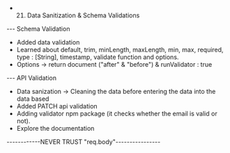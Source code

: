 - 21. Data Sanitization & Schema Validations

--- Schema Validation
- Added data validation 
- Learned about default, trim, minLength, maxLength, min, max, required, type : [String], timestamp, validate function and options.
- Options -> return document ("after" & "before") & runValidator : true

--- API Validation
- Data sanization -> Cleaning the data before entering the data into the data based
- Added PATCH api validation
- Adding validator npm package (it checks whether the email is valid or not).
- Explore the documentation

------------NEVER TRUST "req.body"----------------